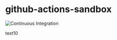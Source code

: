 # github-actions-sandbox

![Continuous Integration](https://github.com/miyarappo/github-actions-sandbox/workflows/Continuous%20Integration/badge.svg)

test10